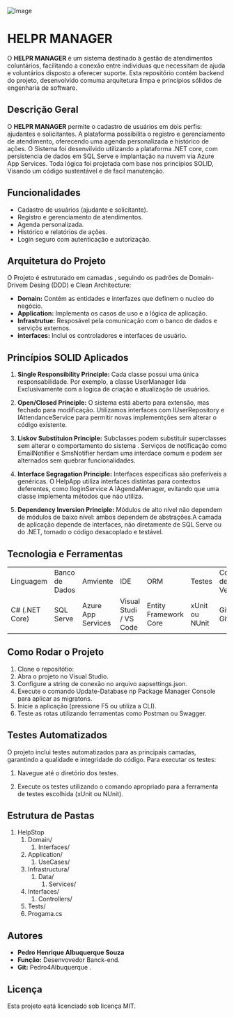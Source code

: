 ![Image](https://github.com/user-attachments/assets/9845c78b-3354-4077-a080-5f6cfc627d2a)
# HELPR MANAGER

O **HELPR MANAGER** é um sistema destinado à gestão de atendimentos coluntários, facilitando a conexão entre individuas que necessitam de ajuda e voluntários disposto a oferecer suporte. Esta repositório contém backend do projeto, desenvolvido comuma arquitetura limpa e princípios sólidos de engenharia de software.

## Descrição Geral

O **HELPR MANAGER** permite o cadastro de usuários em dois perfis: ajudantes e solicitantes. A plataforma possibilita o registro e gerenciamento de atendimento, oferecendo uma agenda personalizada e histórico de ações. O Sistema foi desenvilvido utilizando a plataforma .NET core, com persistencia de dados em SQL Serve e implantação na nuvem via Azure App Services. Toda lógica foi projetada com base nos princípios SOLID, Visando um código sustentável e de facil manutenção. 

## Funcionalidades

*  Cadastro de usuários (ajudante e solicitante).
*  Registro e gerenciamento de atendimentos.
*  Agenda personalizada.
*  Histórico e relatórios de ações.
*  Login seguro com autenticação e autorização.

## Arquitetura do Projeto

O Projeto é estruturado em camadas , seguindo os padrões de Domain-Drivem Desing (DDD) e Clean Architecture:

*  **Domain:** Contém as entidades e interfazes que definem o nucleo do negócio.
*  **Application:** Implementa os casos de uso e a lógica de aplicação.
*  **Infrastrutue:** Resposável pela comunicação com o banco de dados e serviçõs externos.
*  **interfaces:** Inclui os controladores e interfaces de usuário.
  
## Princípios SOLID Aplicados

1. **Single Responsibility Principle:** Cada classe possui uma única responsabilidade. Por exemplo, a classe UserManager lida Exclusivamente com a logica de criação e atualização de usuários.

2. **Open/Closed Principle:** O sistema está aberto para extensão, mas fechado para modificação. Utilizamos interfaces com IUserRepository e IAttendanceService para permitir novas implementções sem alterar o código existente.
   
3. **Liskov Substituion Principle:** Subclasses podem substituir superclasses sem alterar o comportamento do sistema . Serviços de notificação como EmailNotifier e SmsNotifier herdam uma interdace comum e podem ser alternados sem quebrar funcionalidades.
   
4. **Interface Segragation Principle:** Interfaces especificas são preferíveis a genéricas. O HelpApp utiliza interfaces distintas para contextos deferentes, como IloginService A IAgendaMenager, evitando que uma classe implementa métodos que náo utiliza.
   
5. **Dependency Inversion Principle:** Módulos de alto nível não dependem de módulos de baixo nível: ambos dependem de abstrações.A camada de aplicação depende de interfaces, não diretamente de SQL Serve ou do .NET, tornado o código desacoplado e testável.
   
## Tecnologia e Ferramentas 
<table>
  <tr>
    <td>Linguagem</td>
    <td>Banco de Dados</td>
    <td>Amviente</td>
    <td>IDE</td>
    <td>ORM</td>
    <td>Testes</td>
    <td>Controle de Versão</td>
  </tr>
  <tr>
    <td>C# (.NET Core)</td>
    <td>SQL Serve</td>
    <td>Azure App Services</td>
    <td>Visual Studi / VS Code</td>
    <td>Entity Framework Core</td>
    <td>xUnit ou NUnit</td>
    <td>Git + GitHub</td>
  </tr>
</table>

## Como Rodar o Projeto

1. Clone o repositótio:
2. Abra o projeto no Visual Studio.
3. Configure a string de conexão no arquivo aapsettings.json.
4. Execute o comando Update-Database np Package Manager Console para aplicar as migratons.
5. Inicie a aplicação (pressione F5 ou utiliza a CLI).
6. Teste as rotas utilizando ferramentas como Postman ou Swagger.
  
## Testes Automatizados

O projeto inclui testes automatizados para as principais camadas, garantindo a qualidade e integridade do código. Para executar os testes:

1. Navegue até o diretório dos testes.

2. Execute os testes utilizando o comando apropriado para a ferramenta de testes escolhida (xUnit ou NUnit).

## Estrutura de Pastas 

1. HelpStop
    1. Domain/
       1. Interfaces/
    2. Application/
       1. UseCases/
    3. Infrastructura/
       1. Data/
          1. Services/
    4. Interfaces/
       1. Controllers/
    5. Tests/
    6. Progama.cs
       
## Autores

*  **Pedro Henrique Albuquerque Souza** 
*  **Função:** Desenvovedor Banck-end.
*  **Git:** Pedro4Albuquerque .

## Licença
Esta projeto eatá licenciado sob licença MIT.
